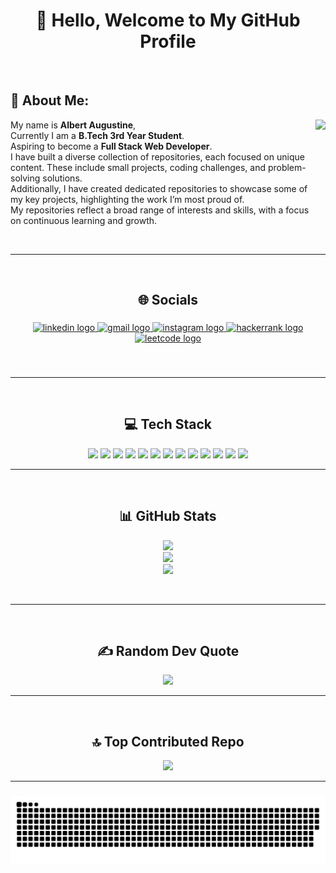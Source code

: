 <div align="center">

# 👋 Hello, Welcome to My GitHub Profile

</div>

<br>

## 💫 About Me:

<div align="left">

<img align="right" height="200" src="https://media3.giphy.com/media/v1.Y2lkPTc5MGI3NjExcWVzMDNjNWV6c2NvZXo4cTU3enpzM3R3MGJ0Z3ZhcmplaWVtbzc2NyZlcD12MV9pbnRlcm5hbF9naWZfYnlfaWQmY3Q9Zw/HscDLzkO8EOTmgkhQP/giphy.gif" />

My name is **Albert Augustine**,<br>
Currently I am a **B.Tech 3rd Year Student**.<br>
Aspiring to become a **Full Stack Web Developer**.<br>
I have built a diverse collection of repositories, each focused on unique content. These include small projects, coding challenges, and problem-solving solutions.<br>
Additionally, I have created dedicated repositories to showcase some of my key projects, highlighting the work I’m most proud of.<br>
My repositories reflect a broad range of interests and skills, with a focus on continuous learning and growth.

</div>

<br>

---

<br>

<div align="center">

## 🌐 Socials

###

<div align="center">
  <a href="https://www.linkedin.com/in/albertaugustine1884/" target="_blank">
    <img src="https://raw.githubusercontent.com/maurodesouza/profile-readme-generator/master/src/assets/icons/social/linkedin/default.svg" width="52" height="40" alt="linkedin logo"  />
  </a>
  <a href="albertaugustine1884@gmail.com" target="_blank">
    <img src="https://raw.githubusercontent.com/maurodesouza/profile-readme-generator/master/src/assets/icons/social/gmail/default.svg" width="52" height="40" alt="gmail logo"  />
  </a>
  <a href="https://www.instagram.com/albert_augustine_yaknow/" target="_blank">
    <img src="https://raw.githubusercontent.com/maurodesouza/profile-readme-generator/master/src/assets/icons/social/instagram/default.svg" width="52" height="40" alt="instagram logo"  />
  </a>
  <a href="https://www.hackerrank.com/profile/PyroWarrior1884" target="_blank">
    <img src="https://raw.githubusercontent.com/maurodesouza/profile-readme-generator/master/src/assets/icons/social/hackerrank/default.svg" width="52" height="40" alt="hackerrank logo"  />
  </a>
  <a href="https://leetcode.com/u/albert_augustine/" target="_blank">
    <img src="https://img.icons8.com/?size=100&id=wDGo581Ea5Nf&format=png&color=000000" width="52" height="40" alt="leetcode logo"  />
  </a>
</div>

###

<br>

---

<br>

## 💻 Tech Stack

<img src="https://img.shields.io/badge/c++-%2300599C.svg?style=plastic&logo=c%2B%2B&logoColor=white" />
<img src="https://img.shields.io/badge/c-%2300599C.svg?style=plastic&logo=c&logoColor=white" />
<img src="https://img.shields.io/badge/css3-%231572B6.svg?style=plastic&logo=css3&logoColor=white" />
<img src="https://img.shields.io/badge/html5-%23E34F26.svg?style=plastic&logo=html5&logoColor=white" />
<img src="https://img.shields.io/badge/go-%2300ADD8.svg?style=plastic&logo=go&logoColor=white" />
<img src="https://img.shields.io/badge/java-%23ED8B00.svg?style=plastic&logo=openjdk&logoColor=white" />
<img src="https://img.shields.io/badge/javascript-%23323330.svg?style=plastic&logo=javascript&logoColor=%23F7DF1E" />
<img src="https://img.shields.io/badge/firebase-%23039BE5.svg?style=plastic&logo=firebase" />
<img src="https://img.shields.io/badge/firebase-a08021?style=plastic&logo=firebase&logoColor=ffcd34" />
<img src="https://img.shields.io/badge/react-%2320232a.svg?style=plastic&logo=react&logoColor=%2361DAFB" />
<img src="https://img.shields.io/badge/tailwindcss-%2338B2AC.svg?style=plastic&logo=tailwind-css&logoColor=white" />
<img src="https://img.shields.io/badge/Appwrite-%23FD366E.svg?style=plastic&logo=appwrite&logoColor=white" />
<img src="https://img.shields.io/badge/mysql-4479A1.svg?style=plastic&logo=mysql&logoColor=white" />

<br>

---

<br>

## 📊 GitHub Stats

<img src="https://github-readme-stats.vercel.app/api?username=Pyro-Warrior-1884&theme=tokyonight&hide_border=false&include_all_commits=true&count_private=true" /><br/>
<img src="https://nirzak-streak-stats.vercel.app/?user=Pyro-Warrior-1884&theme=tokyonight&hide_border=false" /><br/>
<img src="https://github-readme-stats.vercel.app/api/top-langs/?username=Pyro-Warrior-1884&theme=tokyonight&hide_border=false&include_all_commits=true&count_private=true&layout=compact" />

<br>

---

<br>

## ✍️ Random Dev Quote

<img src="https://quotes-github-readme.vercel.app/api?type=horizontal&theme=tokyonight" />

<br>

---

<br>

## 🔝 Top Contributed Repo

<img src="https://github-contributor-stats.vercel.app/api?username=Pyro-Warrior-1884&limit=5&theme=vue-dark&combine_all_yearly_contributions=true" />

<br>

---

###

<img src="https://raw.githubusercontent.com/Pyro-Warrior-1884/Pyro-Warrior-1884/output/snake.svg" alt="Snake animation" />

###

<!-- Proudly created with GPRM ( https://gprm.itsvg.in ) -->

</div>
